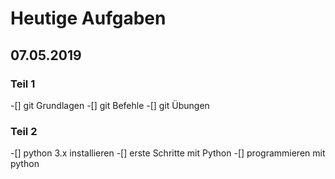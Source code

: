 # Heutige Aufgaben
## 07.05.2019

### Teil 1
-[] git Grundlagen
-[] git Befehle
-[] git Übungen

### Teil 2
-[] python 3.x installieren
-[] erste Schritte mit Python
-[] programmieren mit python
